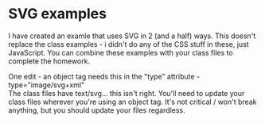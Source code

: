 # SVG examples 
I have created an examle that uses SVG in 2 (and a half) ways. This doesn't replace the class examples - i didn't do any of the CSS stuff in these, just JavaScript. You can combine these examples with your class files to complete the homework.

One edit - an object tag needs this in the "type" attribute - type="image/svg+xml"  
The class files have text/svg... this isn't right. You'll need to update your class files wherever you're using an object tag. It's not critical / won't break anything, but you should update your files regardless.

